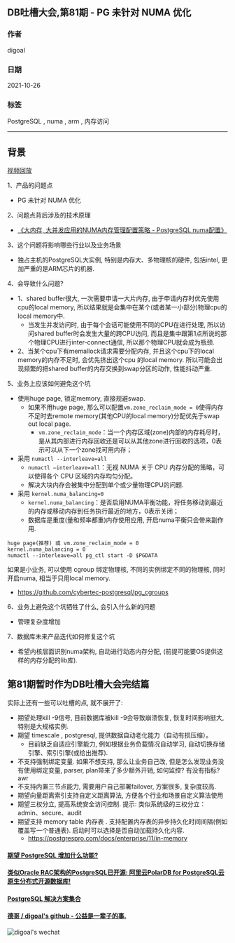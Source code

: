 ## DB吐槽大会,第81期 - PG 未针对 NUMA 优化   
  
### 作者  
digoal  
  
### 日期  
2021-10-26  
  
### 标签  
PostgreSQL , numa , arm , 内存访问    
  
----  
  
## 背景  
[视频回放]()  
  
1、产品的问题点  
- PG 未针对 NUMA 优化   
  
2、问题点背后涉及的技术原理  
- [《大内存, 大并发应用的NUMA内存管理配置策略 - PostgreSQL numa配置》](../202110/20211019_01.md)    
  
3、这个问题将影响哪些行业以及业务场景  
- 独占主机的PostgreSQL大实例, 特别是内存大、多物理核的硬件, 包括intel, 更加严重的是ARM芯片的机器.   
  
4、会导致什么问题?  
- 1、shared buffer很大, 一次需要申请一大片内存, 由于申请内存时优先使用cpu的local memory, 所以结果就是会集中在某个(或者某一小部分)物理cpu的local memory中.      
    - 当发生并发访问时, 由于每个会话可能使用不同的CPU在进行处理, 所以访问shared buffer时会发生大量的跨CPU访问, 而且是集中跟第1点所说的那个物理CPU进行inter-connect通信, 所以那个物理CPU就会成为瓶颈.       
- 2、当某个cpu下有memallock请求需要分配内存, 并且这个cpu下的local memory的内存不足时, 会优先挤出这个cpu 的local memory. 所以可能会出现频繁的把shared buffer的内存交换到swap分区的动作, 性能抖动严重.      
    
  
5、业务上应该如何避免这个坑  
- 使用huge page, 锁定memory, 直接规避swap.    
    - 如果不用huge page, 那么可以配置`vm.zone_reclaim_mode = 0`使得内存不足时去remote memory(其他CPU的local memory)分配优先于swap out local page.     
        - `vm.zone_reclaim_mode`：当一个内存区域(zone)内部的内存耗尽时，是从其内部进行内存回收还是可以从其他zone进行回收的选项，0表示可以从下一个zone找可用内存；    
- 采用 `numactl --interleave=all `    
    - `numactl —interleave=all`：无视 NUMA 关于 CPU 内存分配的策略，可以使得各个 CPU 区域的内存均匀分配。    
    - 解决大块内存会被集中分配到单个或少量物理CPU的问题.     
- 采用 `kernel.numa_balancing=0`     
    - `kernel.numa_balancing`：是否启用NUMA平衡功能，将任务移动到最近的内存或移动内存到任务执行最近的地方，0表示关闭；    
    - 数据库是重度(量和频率都重)内存使用应用, 开启numa平衡只会带来副作用.  
    
```    
huge page(推荐) 或 vm.zone_reclaim_mode = 0    
kernel.numa_balancing = 0    
numactl --interleave=all pg_ctl start -D $PGDATA    
```    
    
如果是小业务, 可以使用 cgroup 绑定物理核, 不同的实例绑定不同的物理核, 同时开启numa, 相当于只用local memory.     
- https://github.com/cybertec-postgresql/pg_cgroups    
  
6、业务上避免这个坑牺牲了什么, 会引入什么新的问题  
- 管理复杂度增加    
  
7、数据库未来产品迭代如何修复这个坑  
- 希望内核层面识别numa架构, 自动进行动态内存分配, (前提可能要OS提供这样的内存分配的lib库).     
  
  
## 第81期暂时作为DB吐槽大会完结篇  
实际上还有一些可以吐槽的点, 就不展开了:  
  
- 期望处理kill -9信号, 目前数据库被kill -9会导致崩溃恢复, 恢复时间影响挺大, 特别是大规格实例.  
- 期望 timescale , postgresql, 提供数据自动老化能力（自动有损压缩）。       
    - 目前缺乏自适应引擎能力, 例如根据业务负载情况自动学习, 自动切换存储引擎、索引引擎(或给出推荐).      
- 不支持强制绑定变量. 如果不想支持, 那么让业务自己改, 但是怎么发现业务没有使用绑定变量, parser, plan带来了多少额外开销, 如何监控? 有没有指标?  awr    
- 不支持内置三节点能力, 需要用户自己部署failover, 方案很多, 复杂度较高.   
- 期望向量距离索引支持自定义距离算法, 方便各个行业和场景自定义算法使用    
- 期望三权分立, 提高系统安全访问控制. 提示: 类似系统级的三权分立：admin、secure、audit  
- 期望支持 memory table 内存表 . 支持配置内存表的异步持久化时间间隔(例如覆盖写一个普通表). 启动时可以选择是否自动加载持久化内容.    
    - https://postgrespro.com/docs/enterprise/11/in-memory     
  
  
  
#### [期望 PostgreSQL 增加什么功能?](https://github.com/digoal/blog/issues/76 "269ac3d1c492e938c0191101c7238216")
  
  
#### [类似Oracle RAC架构的PostgreSQL已开源: 阿里云PolarDB for PostgreSQL云原生分布式开源数据库!](https://github.com/ApsaraDB/PolarDB-for-PostgreSQL "57258f76c37864c6e6d23383d05714ea")
  
  
#### [PostgreSQL 解决方案集合](https://yq.aliyun.com/topic/118 "40cff096e9ed7122c512b35d8561d9c8")
  
  
#### [德哥 / digoal's github - 公益是一辈子的事.](https://github.com/digoal/blog/blob/master/README.md "22709685feb7cab07d30f30387f0a9ae")
  
  
![digoal's wechat](../pic/digoal_weixin.jpg "f7ad92eeba24523fd47a6e1a0e691b59")
  
